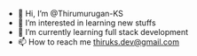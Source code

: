 - 👋 Hi, I’m @Thirumurugan-KS
- 👀 I’m interested in learning new stuffs
- 🌱 I’m currently learning full stack development
- 📫 How to reach me thiruks.dev@gmail.com

<!---
Thirumurugan-KS/Thirumurugan-KS is a ✨ special ✨ repository because its `README.md` (this file) appears on your GitHub profile.
You can click the Preview link to take a look at your changes.
--->
